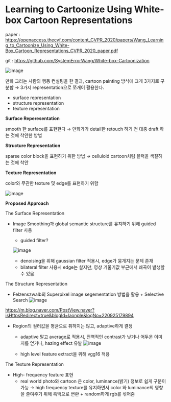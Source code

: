# Learning to Cartoonize Using White-box Cartoon Representations
paper : https://openaccess.thecvf.com/content_CVPR_2020/papers/Wang_Learning_to_Cartoonize_Using_White-Box_Cartoon_Representations_CVPR_2020_paper.pdf


git : https://github.com/SystemErrorWang/White-box-Cartoonization

![image](https://user-images.githubusercontent.com/71298482/147909527-30cf4d28-5319-4ef9-9d06-c0160652e1de.png)


만화 그리는 사람의 행동 컨설팅을 한 결과, cartoon painting 방식에 크게 3가지로 구분함 → 3가지 representation으로 쪼개어 활용한다.

- surface representation
- structure representation
- texture representation

**Surface Reperesentation**

smooth 한 surface를 표현한다 → 만화가가 detail한 retouch 하기 전 대충 draft 하는 것에 착안한 방법

**Structure Representation**

sparse color block을 표현하기 위한 방법 → celluloid cartoon처럼 블럭을 색칠하는 것에 착안

**Texture Representation**

color와 무관한 texture 및 edge를 표현하기 위함


![image](https://user-images.githubusercontent.com/71298482/147997190-9174d15a-c031-4df1-afb3-9020e631cbe5.png)

**Proposed Approach**

The Surface Representation

- Image Smoothing과 global semantic structure를 유지하기 위해 guided filter 사용
    - guided filter?
    
     ![image](https://user-images.githubusercontent.com/71298482/147997236-6bcf1b61-2b24-470e-b8b3-9f06796bb153.png)
    
    - denoising을 위해 gaussian filter 적용시, edge가 뭉개지는 문제 존재
    - bilateral filter 사용시 edge는 살지만, 영상 기울기값 부근에서 왜곡이 발생할 수 있음

The Structure Representation

- Felzenszwalb의 Superpixel image segementation 방법을 활용 + Selective Search
![image](https://user-images.githubusercontent.com/71298482/147997293-09e43bdf-1060-489b-8d7a-5362039db448.png)

https://m.blog.naver.com/PostView.naver?isHttpsRedirect=true&blogId=laonple&logNo=220925179894

- Region의 컬러값을 평균으로 취하지는 않고, adaptive하게 결정
    - adaptive 말고 average로 적용시, 전역적인 contrast가 낮거나 어두운 이미지를 얻거나, hazing effect 유발
    ![image](https://user-images.githubusercontent.com/71298482/147997374-b10256bf-f1c3-4f17-9471-2c5d83191cd9.png)

    - high level feature extract을 위해 vgg16 적용

The Texture Representation

- High- frequency feature 표현
    - real world photo와 cartoon 은 color, luminance(밝기) 정보로 쉽게 구분이 가능 → high frequency texture를 유지하면서 color 와 luminance의 영향을 줄여주기 위해 흑백으로 변환 + random하게 rgb를  섞어줌
